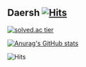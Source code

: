 Daersh [![Hits](https://hits.seeyoufarm.com/api/count/incr/badge.svg?url=https%3A%2F%2Fgithub.com%2Fdaersh&count_bg=%2379C83D&title_bg=%23555555&icon=&icon_color=%23E7E7E7&title=hits&edge_flat=false)](https://hits.seeyoufarm.com)
--
[![solved.ac tier](http://mazassumnida.wtf/api/generate_badge?boj=daersh)](https://solved.ac/daersh)

[![Anurag's GitHub stats](https://github-readme-stats.vercel.app/api?username=daersh)](https://github.com/daersh/github-readme-stats)

![Hits](https://hits.seeyoufarm.com/api/count/incr/badge.svg?url=https://github.com/daersh&count_bg=%23FFDAC7&title_bg=%23FFADAD&icon=&icon_color=%23E7E7E7&title=hits&edge_flat=false)

